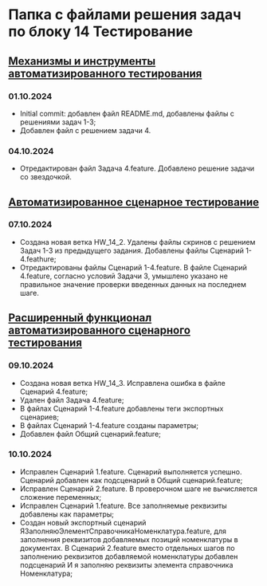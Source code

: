 # **Папка с файлами решения задач по блоку 14 Тестирование**

## [Механизмы и инструменты автоматизированного тестирования](https://github.com/netology-code/onec-mid-homeworks/blob/main/TAT/homework-14-1.md)
### **01.10.2024** 
- Initial commit: добавлен файл README.md, добавлены файлы с решениями задач 1-3;
- Добавлен файл с решением задачи 4.

### **04.10.2024**
- Отредактирован файл Задача 4.feature. Добавлено решение задачи со звездочкой.

## [Автоматизированное сценарное тестирование](https://github.com/netology-code/onec-mid-homeworks/blob/main/TAT/homework-14-2.md)
### **07.10.2024**
- Создана новая ветка HW_14_2. Удалены файлы скринов с решением Задач 1-3 из предыдущего задания. Добавлены файлы Сценарий 1-4.feathure;
- Отредактированы файлы Сценарий 1-4.feature. В файле Сценарий 4.feature, согласно условий Задачи 3, умышлено указано не правильное значение проверки введенных данных на последнем шаге.

## [Расширенный функционал автоматизированного сценарного тестирования](https://github.com/netology-code/onec-mid-homeworks/blob/main/TAT/homework-14-3.md)
### **09.10.2024**
- Создана новая ветка HW_14_3. Исправлена ошибка в файле Сценарий 4.feature;
- Удален файл Задача 4.feature;
- В файлах Сценарий 1-4.feature добавлены теги экспортных сценариев;
- В файлах Сценарий 1-4.feature созданы параметры;
- Добавлен файл Общий сценарий.feature;
### **10.10.2024**
- Исправлен Сценарий 1.feature. Сценарий выполняется успешно. Сценарий добавлен как подсценарий в Общий сценарий.feature;
- Исправлен Сценарий 2.feature. В проверочном шаге не вычисляется сложение переменных;
- Исправлен Сценарий 1.feature. Все заполняемые реквизиты добавлены как параметры;
- Создан новый экспортный сценарий ЯЗаполняюЭлементСправочникаНоменклатура.feature, для заполнения реквизитов добавляемых позиций номенклатуры в документах. В Сценарий 2.feature вместо отдельных шагов по заполнению реквизитов добавляемой номенклатуры добавлен подсценарий И я заполняю реквизиты элемента справочника Номенклатура;